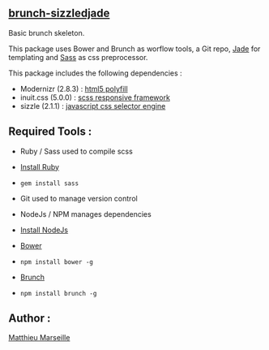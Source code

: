 ## [brunch-sizzledjade](https://github.com/mattfullsix/brunch-sizzledjade.git)

Basic brunch skeleton.

This package uses Bower and Brunch as worflow tools, a Git repo, [Jade](http://jade-lang.com/) for templating and [Sass](http://sass-lang.com/) as css preprocessor.

This package includes the following dependencies :

* Modernizr (2.8.3)           : [html5 polyfill](http://modernizr.com/)
* inuit.css (5.0.0)           : [scss responsive framework](https://github.com/csswizardry/inuit.css/)
* sizzle (2.1.1)              : [javascript css selector engine](http://sizzlejs.com/)


## Required Tools :

* Ruby / Sass used to compile scss
* [Install Ruby](https://www.ruby-lang.org/fr/downloads/)
* `gem install sass`

* Git used to manage version control

* NodeJs / NPM manages dependencies
* [Install NodeJs](http://nodejs.org/)

* [Bower](http://bower.io/)
* `npm install bower -g`

* [Brunch](http://brunch.io/)
* `npm install brunch -g`


## Author :

[Matthieu Marseille](https://github.com/mattfullsix)
